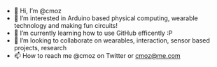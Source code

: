 - 👋 Hi, I’m @cmoz
- 👀 I’m interested in Arduino based physical computing, wearable technology and making fun circuits!
- 🌱 I’m currently learning how to use GitHub efficently :P
- 💞️ I’m looking to collaborate on wearables, interaction, sensor based projects, research
- 📫 How to reach me @cmoz on Twitter or cmoz@me.com

<!---
cmoz/cmoz is a ✨ special ✨ repository because its `README.md` (this file) appears on your GitHub profile.
You can click the Preview link to take a look at your changes.
--->
